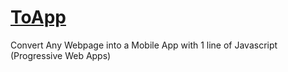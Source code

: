 # [ToApp](https://realmichaelye.github.io/ToApp/)
Convert Any Webpage into a Mobile App with 1 line of Javascript (Progressive Web Apps)
